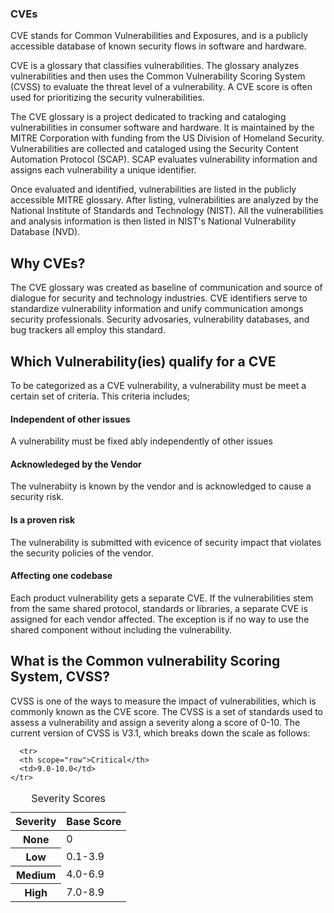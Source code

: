 ### CVEs
CVE stands for Common Vulnerabilities and Exposures, and is a publicly accessible database of known security flows in software and hardware.

CVE is a glossary that classifies vulnerabilities. The glossary analyzes vulnerabilities and then uses the Common Vulnerability
Scoring System (CVSS) to evaluate the threat level of a vulnerability. A CVE score is often used for prioritizing the security
vulnerabilities.

The CVE glossary is a project dedicated to tracking and cataloging vulnerabilities in consumer software and hardware. It is maintained by the MITRE Corporation with funding from the US Division of Homeland Security. Vulnerabilities are collected and cataloged using the Security Content Automation Protocol (SCAP). SCAP evaluates vulnerability information and assigns each
vulnerability a unique identifier.

Once evaluated and identified, vulnerabilities are listed in the publicly accessible MITRE glossary. After listing, vulnerabilities are analyzed by the National Institute of Standards and Technology (NIST). All the vulnerabilities and analysis information is then listed in NIST's National Vulnerability Database (NVD).

## Why CVEs?
The CVE glossary was created as baseline of communication and source of dialogue for security and technology industries. CVE identifiers serve to standardize vulnerability information and unify communication amongs security professionals. Security advosaries, vulnerability databases, and bug trackers all employ this standard.

## Which Vulnerability(ies) qualify for a CVE
To be categorized as a CVE vulnerability, a vulnerability must be meet a certain set of criteria. This criteria includes;
#### Independent of other issues
A vulnerability must be fixed ably independently of other issues

#### Acknowledeged by the Vendor
The vulnerabiity is known by the vendor and is acknowledged to cause a security risk.

#### Is a proven risk
The vulnerability is submitted with evicence of security impact that violates the security policies of the vendor.

#### Affecting one codebase
Each product vulnerability gets a separate CVE. If the vulnerabilities stem from the same shared protocol, standards or
libraries, a separate CVE is assigned for each vendor affected. The exception is if no way to use the shared component without including the vulnerability.

## What is the Common vulnerability Scoring System, CVSS?
CVSS is one of the ways to measure the impact of vulnerabilities, which is commonly known as the CVE score. The CVSS is a set of standards used to assess a vulnerability and assign a severity along a score of 0-10. The current version of CVSS is V3.1, which breaks down the scale as follows:

<table>
  <caption>
    Severity Scores
  </caption>
  <thead>
    <tr>
      <th scope="col">Severity</th>
      <th scope="col">Base Score</th>
    </tr>
  </thead>
  <tbody>
    <tr>
      <th scope="row">None</th>
      <td>0</td>
    </tr>
    <tr>
      <tr>
      <th scope="row">Low</th>
      <td>0.1-3.9</td>
    </tr>
    <tr>
      <tr>
      <th scope="row">Medium</th>
      <td>4.0-6.9</td>
    </tr>
    <tr>
      <tr>
      <th scope="row">High</th>
      <td>7.0-8.9</td>
    </tr>
    
      <tr>
      <th scope="row">Critical</th>
      <td>9.0-10.0</td>
    </tr>
  </tbody>
</table>
